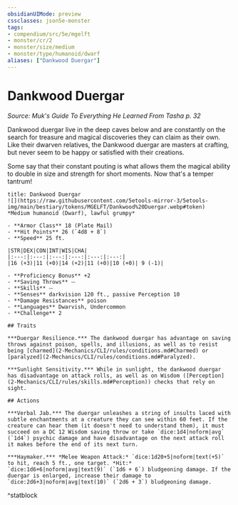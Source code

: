 ```yaml
---
obsidianUIMode: preview
cssclasses: json5e-monster
tags:
- compendium/src/5e/mgelft
- monster/cr/2
- monster/size/medium
- monster/type/humanoid/dwarf
aliases: ["Dankwood Duergar"]
---
```

# Dankwood Duergar
*Source: Muk's Guide To Everything He Learned From Tasha p. 32*  

Dankwood duergar live in the deep caves below and are constantly on the search for treasure and magical discoveries they can claim as their own. Like their dwarven relatives, the Dankwood duergar are masters at crafting, but never seem to be happy or satisfied with their creations.

Some say that their constant pouting is what allows them the magical ability to double in size and strength for short moments. Now that's a temper tantrum!

```ad-statblock
title: Dankwood Duergar
![](https://raw.githubusercontent.com/5etools-mirror-3/5etools-img/main/bestiary/tokens/MGELFT/Dankwood%20Duergar.webp#token)
*Medium humanoid (Dwarf), lawful grumpy*

- **Armor Class** 18 (Plate Mail)
- **Hit Points** 26 (`4d8 + 8`)
- **Speed** 25 ft.

|STR|DEX|CON|INT|WIS|CHA|
|:---:|:---:|:---:|:---:|:---:|:---:|
|16 (+3)|11 (+0)|14 (+2)|11 (+0)|10 (+0)| 9 (-1)|

- **Proficiency Bonus** +2
- **Saving Throws** ⏤
- **Skills** ⏤
- **Senses** darkvision 120 ft., passive Perception 10
- **Damage Resistances** poison
- **Languages** Dwarvish, Undercommon
- **Challenge** 2

## Traits

***Duergar Resilience.*** The dankwood duergar has advantage on saving throws against poison, spells, and illusions, as well as to resist being [charmed](2-Mechanics/CLI/rules/conditions.md#Charmed) or [paralyzed](2-Mechanics/CLI/rules/conditions.md#Paralyzed).

***Sunlight Sensitivity.*** While in sunlight, the dankwood duergar has disadvantage on attack rolls, as well as on Wisdom ([Perception](2-Mechanics/CLI/rules/skills.md#Perception)) checks that rely on sight.

## Actions

***Verbal Jab.*** The duergar unleashes a string of insults laced with subtle enchantments at a creature they can see within 60 feet. If the creature can hear them (it doesn't need to understand them), it must succeed on a DC 12 Wisdom saving throw or take `dice:1d4|noform|avg` (`1d4`) psychic damage and have disadvantage on the next attack roll it makes before the end of its next turn.

***Haymaker.*** *Melee Weapon Attack:* `dice:1d20+5|noform|text(+5)` to hit, reach 5 ft., one target. *Hit:* `dice:1d6+6|noform|avg|text(9)` (`1d6 + 6`) bludgeoning damage. If the duergar is enlarged, increase their damage to `dice:2d6+3|noform|avg|text(10)` (`2d6 + 3`) bludgeoning damage.
```
^statblock